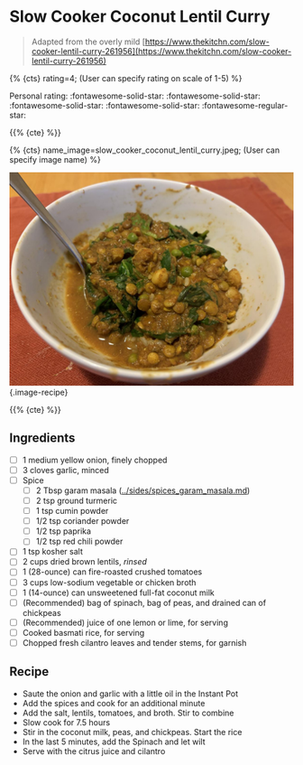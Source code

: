 # Slow Cooker Coconut Lentil Curry

> Adapted from the overly mild [https://www.thekitchn.com/slow-cooker-lentil-curry-261956](https://www.thekitchn.com/slow-cooker-lentil-curry-261956)

{% {cts} rating=4; (User can specify rating on scale of 1-5) %}

Personal rating: :fontawesome-solid-star: :fontawesome-solid-star: :fontawesome-solid-star: :fontawesome-solid-star: :fontawesome-regular-star:

{{% {cte} %}}

{% {cts} name_image=slow_cooker_coconut_lentil_curry.jpeg; (User can specify image name) %}

![slow_cooker_coconut_lentil_curry.jpeg](./slow_cooker_coconut_lentil_curry.jpeg){.image-recipe}

{{% {cte} %}}

## Ingredients

- [ ] 1 medium yellow onion, finely chopped
- [ ] 3 cloves garlic, minced
- [ ] Spice
    - [ ] 2 Tbsp garam masala ([../sides/spices_garam_masala.md](../meals/spices_garam_masala.md))
    - [ ] 2 tsp ground turmeric
    - [ ] 1 tsp cumin powder
    - [ ] 1/2 tsp coriander powder
    - [ ] 1/2 tsp paprika
    - [ ] 1/2 tsp red chili powder
- [ ] 1 tsp kosher salt
- [ ] 2 cups dried brown lentils, *rinsed*
- [ ] 1 (28-ounce) can fire-roasted crushed tomatoes
- [ ] 3 cups low-sodium vegetable or chicken broth
- [ ] 1 (14-ounce) can unsweetened full-fat coconut milk
- [ ] (Recommended) bag of spinach, bag of peas, and drained can of chickpeas
- [ ] (Recommended) juice of one lemon or lime, for serving
- [ ] Cooked basmati rice, for serving
- [ ] Chopped fresh cilantro leaves and tender stems, for garnish

## Recipe

- Saute the onion and garlic with a little oil in the Instant Pot
- Add the spices and cook for an additional minute
- Add the salt, lentils, tomatoes, and broth. Stir to combine
- Slow cook for 7.5 hours
- Stir in the coconut milk, peas, and chickpeas. Start the rice
- In the last 5 minutes, add the Spinach and let wilt
- Serve with the citrus juice and cilantro
